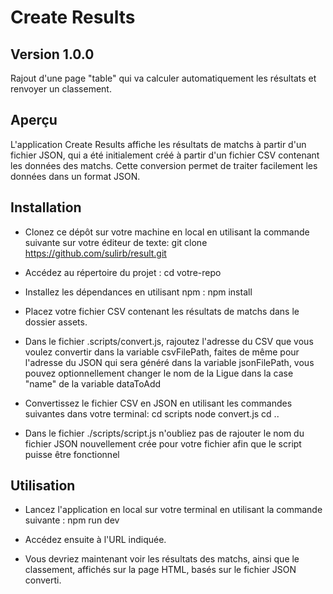 # Create Results

## Version 1.0.0

Rajout d'une page "table" qui va calculer automatiquement les résultats et renvoyer un classement.

## Aperçu

L'application Create Results affiche les résultats de matchs à partir d'un fichier JSON, qui a été initialement créé à partir d'un fichier CSV contenant les données des matchs. Cette conversion permet de traiter facilement les données dans un format JSON.

## Installation

- Clonez ce dépôt sur votre machine en local en utilisant la commande suivante sur votre éditeur de texte:
  git clone https://github.com/sulirb/result.git

- Accédez au répertoire du projet :
  cd votre-repo

- Installez les dépendances en utilisant npm :
  npm install

- Placez votre fichier CSV contenant les résultats de matchs dans le dossier assets.

- Dans le fichier .scripts/convert.js, rajoutez l'adresse du CSV que vous voulez convertir dans la variable csvFilePath, faites de même pour l'adresse du JSON qui sera généré dans la variable jsonFilePath, vous pouvez optionnellement changer le nom de la Ligue dans la case "name" de la variable dataToAdd

- Convertissez le fichier CSV en JSON en utilisant les commandes suivantes dans votre terminal:
  cd scripts
  node convert.js
  cd ..

- Dans le fichier ./scripts/script.js n'oubliez pas de rajouter le nom du fichier JSON nouvellement crée pour votre fichier afin que le script puisse être fonctionnel

## Utilisation

- Lancez l'application en local sur votre terminal en utilisant la commande suivante :
  npm run dev

- Accédez ensuite à l'URL indiquée.

- Vous devriez maintenant voir les résultats des matchs, ainsi que le classement, affichés sur la page HTML, basés sur le fichier JSON converti.
